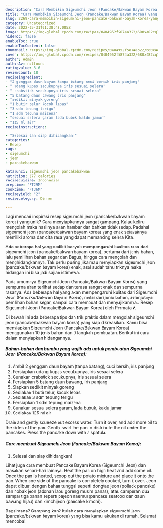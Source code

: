 ```yaml
---
description: "Cara Membikin Sigeumchi Jeon (Pancake/Bakwan Bayam Korea) yang Lezat Sekali"
title: "Cara Membikin Sigeumchi Jeon (Pancake/Bakwan Bayam Korea) yang Lezat Sekali"
slug: 2269-cara-membikin-sigeumchi-jeon-pancake-bakwan-bayam-korea-yang-lezat-sekali
category: Uncategorized
date: 2022-05-31T01:38:48.085Z
image: https://img-global.cpcdn.com/recipes/0404952f5874a322/680x482cq70/sigeumchi-jeon-pancakebakwan-bayam-korea-foto-resep-utama.jpg
hideToc: false
enableToc: true
enableTocContent: false
thumbnail: https://img-global.cpcdn.com/recipes/0404952f5874a322/680x482cq70/sigeumchi-jeon-pancakebakwan-bayam-korea-foto-resep-utama.jpg
cover: https://img-global.cpcdn.com/recipes/0404952f5874a322/680x482cq70/sigeumchi-jeon-pancakebakwan-bayam-korea-foto-resep-utama.jpg
author: Admin
authorAv: notfound
ratingvalue: 3.6
reviewcount: 18
recipeingredient:
- "2 genggam daun bayam tanpa batang cuci bersih iris panjang"
- " udang kupas secukupnya iris sesuai selera"
- " crabstick secukupnya iris sesuai selera"
- "5 batang daun bawang iris panjang"
- "sedikit minyak goreng"
- "1 butir telur kocok lepas"
- "3 sdm tepung terigu"
- "1 sdm tepung maizena"
- "sesuai selera garam lada bubuk kaldu jamur"
- "125 ml air"
recipeinstructions:

- "Selesai dan siap dihidangkan!"
categories:
- Resep
tags:
- sigeumchi
- jeon
- pancakebakwan

katakunci: sigeumchi jeon pancakebakwan 
nutrition: 277 calories
recipecuisine: Indonesian
preptime: "PT29M"
cooktime: "PT36M"
recipeyield: "2"
recipecategory: Dinner

---
```





Lagi mencari inspirasi resep sigeumchi jeon (pancake/bakwan bayam korea) yang unik? Cara menyiapkannya sangat gampang. Kalau keliru mengolah maka hasilnya akan hambar dan bahkan tidak sedap. Padahal sigeumchi jeon (pancake/bakwan bayam korea) yang enak selayaknya memiliki aroma dan cita rasa yang dapat memancing selera Kita.





Ada beberapa hal yang sedikit banyak mempengaruhi kualitas rasa dari sigeumchi jeon (pancake/bakwan bayam korea), pertama dari jenis bahan, lalu pemilihan bahan segar dan Bagus, hingga cara mengolah dan menghidangkannya. Tak perlu pusing jika mau menyiapkan sigeumchi jeon (pancake/bakwan bayam korea) enak,      asal sudah tahu triknya maka hidangan ini bisa jadi sajian istimewa.














Pada umumnya Sigeumchi Jeon (Pancake/Bakwan Bayam Korea) yang sempurna akan terlihat sedap dan terasa sangat enak dan sempurna rasanya. Ada beberapa hal yang akan mempengaruhi kulitas dari Sigeumchi Jeon (Pancake/Bakwan Bayam Korea), mulai dari jenis bahan, selanjutnya pemilihan bahan segar, sampai cara membuat dan menyajikannya.. Resep Sigeumchi Jeon (Pancake/Bakwan Bayam Korea) oleh Permata 💕.






Di bawah ini ada beberapa tips dan trik praktis dalam mengolah sigeumchi jeon (pancake/bakwan bayam korea) yang siap dikreasikan. Kamu bisa menyiapkan Sigeumchi Jeon (Pancake/Bakwan Bayam Korea) menggunakan 10 jenis bahan dan 0 langkah pembuatan. Berikut ini cara dalam menyiapkan hidangannya.

<!--inarticleads1-->

##### Bahan-bahan dan bumbu yang wajib ada untuk pembuatan Sigeumchi Jeon (Pancake/Bakwan Bayam Korea):

1. Ambil 2 genggam daun bayam (tanpa batang), cuci bersih, iris panjang
1. Persiapkan  udang kupas secukupnya, iris sesuai selera
1. Gunakan  crabstick secukupnya, iris sesuai selera
1. Persiapkan 5 batang daun bawang, iris panjang
1. Siapkan sedikit minyak goreng
1. Sediakan 1 butir telur, kocok lepas
1. Sediakan 3 sdm tepung terigu
1. Persiapkan 1 sdm tepung maizena
1. Gunakan sesuai selera garam, lada bubuk, kaldu jamur
1. Sediakan 125 ml air


Drain and gently squeeze out excess water. Turn it over, and add more oil to the sides of the pan. Gently swirl the pan to distribute the oil under the pancakes. Press the pancake down with a spatula. 

<!--inarticleads2-->

##### Cara membuat Sigeumchi Jeon (Pancake/Bakwan Bayam Korea):


1. Selesai dan siap dihidangkan!

Lihat juga cara membuat Pancake Bayam Korea (Sigeumchi Jeon) dan masakan sehari-hari lainnya. Heat the pan on high heat and add some oil. Once the pan is heated, scoop out the potato mixture and place it onto the pan. When one side of the pancake is completely cooked, turn it over. Jeon dapat dibuat dengan bahan tunggal seperti dongtae jeon (pollack pancake) dan hobak jeon (adonan labu goreng musim panas), atau campuran dua sampai tiga bahan seperti pajeon haemul (pancake seafood dan daun bawang hijau) dan kimchijeon (pancake kimchi). 

Bagaimana? Gampang kan? Itulah cara menyiapkan sigeumchi jeon (pancake/bakwan bayam korea) yang bisa kamu lakukan di rumah. Selamat mencoba!
